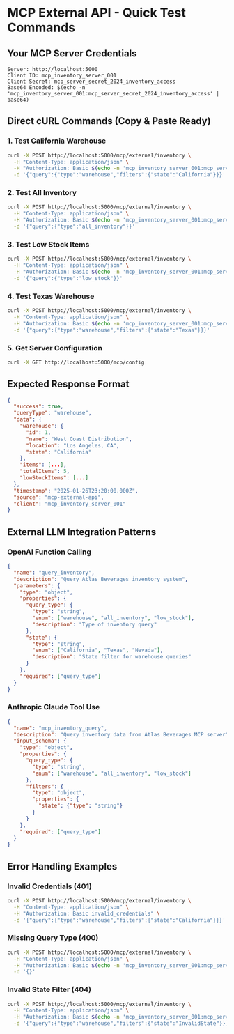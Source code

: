 # MCP External API - Quick Test Commands

## Your MCP Server Credentials
```
Server: http://localhost:5000
Client ID: mcp_inventory_server_001
Client Secret: mcp_server_secret_2024_inventory_access
Base64 Encoded: $(echo -n 'mcp_inventory_server_001:mcp_server_secret_2024_inventory_access' | base64)
```

## Direct cURL Commands (Copy & Paste Ready)

### 1. Test California Warehouse
```bash
curl -X POST http://localhost:5000/mcp/external/inventory \
  -H "Content-Type: application/json" \
  -H "Authorization: Basic $(echo -n 'mcp_inventory_server_001:mcp_server_secret_2024_inventory_access' | base64)" \
  -d '{"query":{"type":"warehouse","filters":{"state":"California"}}}'
```

### 2. Test All Inventory
```bash
curl -X POST http://localhost:5000/mcp/external/inventory \
  -H "Content-Type: application/json" \
  -H "Authorization: Basic $(echo -n 'mcp_inventory_server_001:mcp_server_secret_2024_inventory_access' | base64)" \
  -d '{"query":{"type":"all_inventory"}}'
```

### 3. Test Low Stock Items
```bash
curl -X POST http://localhost:5000/mcp/external/inventory \
  -H "Content-Type: application/json" \
  -H "Authorization: Basic $(echo -n 'mcp_inventory_server_001:mcp_server_secret_2024_inventory_access' | base64)" \
  -d '{"query":{"type":"low_stock"}}'
```

### 4. Test Texas Warehouse
```bash
curl -X POST http://localhost:5000/mcp/external/inventory \
  -H "Content-Type: application/json" \
  -H "Authorization: Basic $(echo -n 'mcp_inventory_server_001:mcp_server_secret_2024_inventory_access' | base64)" \
  -d '{"query":{"type":"warehouse","filters":{"state":"Texas"}}}'
```

### 5. Get Server Configuration
```bash
curl -X GET http://localhost:5000/mcp/config
```

## Expected Response Format
```json
{
  "success": true,
  "queryType": "warehouse",
  "data": {
    "warehouse": {
      "id": 1,
      "name": "West Coast Distribution",
      "location": "Los Angeles, CA", 
      "state": "California"
    },
    "items": [...],
    "totalItems": 5,
    "lowStockItems": [...]
  },
  "timestamp": "2025-01-26T23:20:00.000Z",
  "source": "mcp-external-api",
  "client": "mcp_inventory_server_001"
}
```

## External LLM Integration Patterns

### OpenAI Function Calling
```json
{
  "name": "query_inventory",
  "description": "Query Atlas Beverages inventory system",
  "parameters": {
    "type": "object",
    "properties": {
      "query_type": {
        "type": "string",
        "enum": ["warehouse", "all_inventory", "low_stock"],
        "description": "Type of inventory query"
      },
      "state": {
        "type": "string",
        "enum": ["California", "Texas", "Nevada"],
        "description": "State filter for warehouse queries"
      }
    },
    "required": ["query_type"]
  }
}
```

### Anthropic Claude Tool Use
```json
{
  "name": "mcp_inventory_query",
  "description": "Query inventory data from Atlas Beverages MCP server",
  "input_schema": {
    "type": "object",
    "properties": {
      "query_type": {
        "type": "string",
        "enum": ["warehouse", "all_inventory", "low_stock"]
      },
      "filters": {
        "type": "object",
        "properties": {
          "state": {"type": "string"}
        }
      }
    },
    "required": ["query_type"]
  }
}
```

## Error Handling Examples

### Invalid Credentials (401)
```bash
curl -X POST http://localhost:5000/mcp/external/inventory \
  -H "Content-Type: application/json" \
  -H "Authorization: Basic invalid_credentials" \
  -d '{"query":{"type":"warehouse","filters":{"state":"California"}}}'
```

### Missing Query Type (400) 
```bash
curl -X POST http://localhost:5000/mcp/external/inventory \
  -H "Content-Type: application/json" \
  -H "Authorization: Basic $(echo -n 'mcp_inventory_server_001:mcp_server_secret_2024_inventory_access' | base64)" \
  -d '{}'
```

### Invalid State Filter (404)
```bash
curl -X POST http://localhost:5000/mcp/external/inventory \
  -H "Content-Type: application/json" \
  -H "Authorization: Basic $(echo -n 'mcp_inventory_server_001:mcp_server_secret_2024_inventory_access' | base64)" \
  -d '{"query":{"type":"warehouse","filters":{"state":"InvalidState"}}}'
```